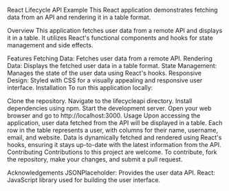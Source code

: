 React Lifecycle API Example
This React application demonstrates fetching data from an API and rendering it in a table format.

Overview
This application fetches user data from a remote API and displays it in a table. It utilizes React's functional components and hooks for state management and side effects.

Features
Fetching Data: Fetches user data from a remote API.
Rendering Data: Displays the fetched user data in a table format.
State Management: Manages the state of the user data using React's hooks.
Responsive Design: Styled with CSS for a visually appealing and responsive user interface.
Installation
To run this application locally:

Clone the repository.
Navigate to the lifecycleapi directory.
Install dependencies using npm.
Start the development server.
Open your web browser and go to http://localhost:3000.
Usage
Upon accessing the application, user data fetched from the API will be displayed in a table.
Each row in the table represents a user, with columns for their name, username, email, and website.
Data is dynamically fetched and rendered using React's hooks, ensuring it stays up-to-date with the latest information from the API.
Contributing
Contributions to this project are welcome. To contribute, fork the repository, make your changes, and submit a pull request.



Acknowledgements
JSONPlaceholder: Provides the user data API.
React: JavaScript library used for building the user interface.
